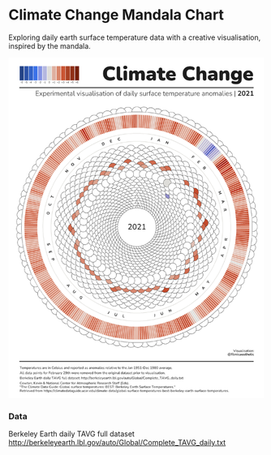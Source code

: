 Climate Change Mandala Chart
================

Exploring daily earth surface temperature data with a creative
visualisation, inspired by the mandala.

![](outputs/mandala_2021.jpg)

### Data

Berkeley Earth daily TAVG full dataset
<http://berkeleyearth.lbl.gov/auto/Global/Complete_TAVG_daily.txt>

